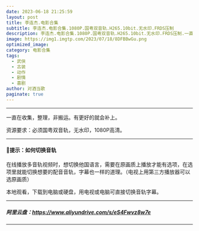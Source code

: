 ```yaml
---
date: 2023-06-18 21:25:59
layout: post
title: 李连杰.电影合集
subtitle: 李连杰.电影合集.1080P.国粤双音轨.H265.10bit.无水印.FRDS压制
description: 李连杰.电影合集.1080P.国粤双音轨.H265.10bit.无水印.FRDS压制.一直在收集，整理，非搬运。
image: https://img1.imgtp.com/2023/07/18/8DFBBwGu.png
optimized_image: 
category: 电影合集
tags:
  - 武侠
  - 古装
  - 动作
  - 剧情
  - 喜剧
author: 对酒当歌
paginate: true
---
```


---

一直在收集，整理，非搬运。有更好的就会补上。  

资源要求：必须国粤双音轨，无水印，1080P高清。  

---

#### 🔔提示：如何切换音轨

在线播放多音轨视频时，想切换他国语言，需要在原画质上播放才能有选项，在选项里就能切换想要的配音音轨，字幕也一样的道理。（电视上用第三方播放器可以选原画质）

本地观看，下载到电脑或硬盘，用电视或电脑可直接切换音轨字幕。

---

##### 阿里云盘：<https://www.aliyundrive.com/s/eS4Fwvz8w7e>

---

